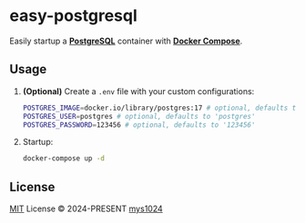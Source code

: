 # easy-postgresql

Easily startup a [**PostgreSQL**](https://www.postgresql.org/) container with [**Docker Compose**](https://docs.docker.com/compose/).

## Usage

1. **(Optional)** Create a `.env` file with your custom configurations:

    ```sh
    POSTGRES_IMAGE=docker.io/library/postgres:17 # optional, defaults to 'docker.io/library/postgres:17'
    POSTGRES_USER=postgres # optional, defaults to 'postgres'
    POSTGRES_PASSWORD=123456 # optional, defaults to '123456'
    ```

2. Startup:

    ```sh
    docker-compose up -d
    ```

## License

[MIT](./LICENSE) License &copy; 2024-PRESENT [mys1024](https://github.com/mys1024)
